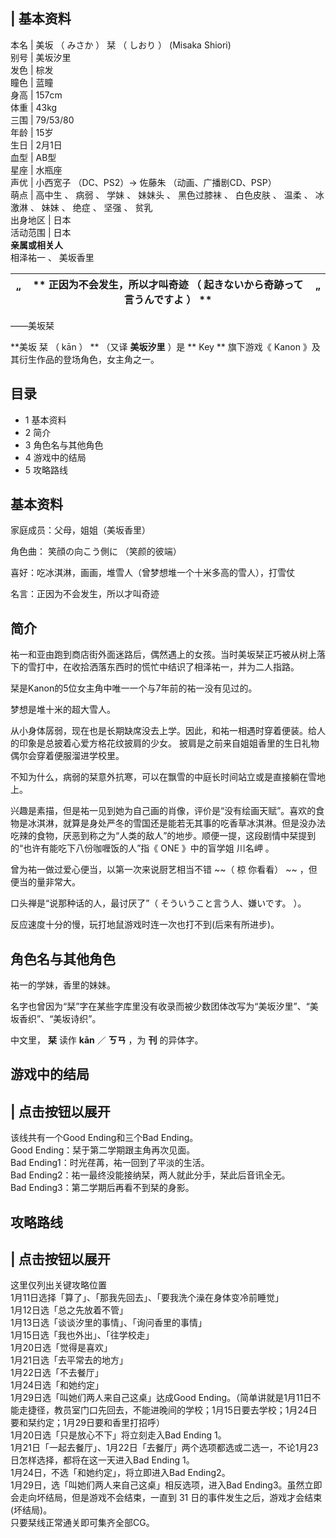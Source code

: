 |  **基本资料**  
---  
本名  |  美坂  （  みさか  ）  栞  （  しおり  ）  (Misaka Shiori)   
别号  |  美坂汐里   
发色  |  棕发   
瞳色  |  蓝瞳   
身高  |  157cm   
体重  |  43kg   
三围  |  79/53/80   
年龄  |  15岁   
生日  |  2月1日   
血型  |  AB型   
星座  |  水瓶座   
声优  |  小西宽子  （DC、PS2）→  佐藤朱  （动画、广播剧CD、PSP）   
萌点  |  高中生  、  病弱  、  学妹  、  妹妹头  、  黑色过膝袜  、  白色皮肤  、  温柔  、  冰激淋  、  妹妹  、  绝症  、  坚强  、  贫乳   
出身地区  |  日本   
活动范围  |  日本   
**亲属或相关人**  
相泽祐一  、  美坂香里  
  
|  “  |  ** 正因为不会发生，所以才叫奇迹  （  起きないから奇跡って言うんですよ  ）  ** |  ”   
---|---|---  
——美坂栞  
  
**美坂 栞  （  kān  ）  ** （又译 **美坂汐里** ）是 ** Key  ** 旗下游戏《  Kanon
》及其衍生作品的登场角色，女主角之一。

##  目录

  * 1  基本资料 
  * 2  简介 
  * 3  角色名与其他角色 
  * 4  游戏中的结局 
  * 5  攻略路线 

##  基本资料

家庭成员：父母，姐姐（美坂香里）

角色曲：  笑顔の向こう側に  （笑颜的彼端）

喜好：吃冰淇淋，画画，堆雪人（曾梦想堆一个十米多高的雪人），打雪仗

名言：正因为不会发生，所以才叫奇迹

##  简介

祐一和亚由跑到商店街外面迷路后，偶然遇上的女孩。当时美坂栞正巧被从树上落下的雪打中，在收拾洒落东西时的慌忙中结识了相泽祐一，并为二人指路。

栞是Kanon的5位女主角中唯一一个与7年前的祐一没有见过的。

梦想是堆十米的超大雪人。

从小身体孱弱，现在也是长期缺席没去上学。因此，和祐一相遇时穿着便装。给人的印象是总披着心爱方格花纹披肩的少女。  披肩是之前来自姐姐香里的生日礼物
偶尔会穿着便服溜进学校里。

不知为什么，病弱的栞意外抗寒，可以在飘雪的中庭长时间站立或是直接躺在雪地上。

兴趣是素描，但是祐一见到她为自己画的肖像，评价是“没有绘画天赋”。喜欢的食物是冰淇淋，就算是身处严冬的雪国还是能若无其事的吃香草冰淇淋。但是没办法吃辣的食物，厌恶到称之为“人类的敌人”的地步。顺便一提，这段剧情中栞提到的“也许有能吃下八份咖喱饭的人”指《
ONE  》中的盲学姐  川名岬  。

曾为祐一做过爱心便当，以第一次来说厨艺相当不错 ~~（ 椋  你看看） ~~ ，但便当的量非常大。

口头禅是“说那种话的人，最讨厌了”（  そういうこと言う人、嫌いです。  ）。

反应速度十分的慢，玩打地鼠游戏时连一次也打不到(后来有所进步)。

##  角色名与其他角色

祐一的学妹，香里的妹妹。

名字也曾因为“栞”字在某些字库里没有收录而被少数团体改写为“美坂汐里”、“美坂香织”、“美坂诗织”。

中文里， **栞** 读作 **kān** ／ **ㄎㄢ** ，为 **刊** 的异体字。

##  游戏中的结局

|  点击按钮以展开  
---  
该线共有一个Good Ending和三个Bad Ending。 </br> Good Ending：栞于第二学期跟主角再次见面。 </br> Bad
Ending1：时光荏苒，祐一回到了平淡的生活。 </br> Bad Ending2：祐一最终没能接纳栞，两人就此分手，栞此后音讯全无。 </br> Bad
Ending3：第二学期后再看不到栞的身影。 </br>  
  
##  攻略路线

|  点击按钮以展开  
---  
这里仅列出关键攻略位置  </br> 1月11日选择「算了」、「那我先回去」、「要我洗个澡在身体变冷前睡觉」  </br> 1月12日选「总之先放着不管」
</br> 1月13日选「谈谈汐里的事情」、「询问香里的事情」  </br> 1月15日选「我也外出」、「往学校走」  </br>
1月20日选「觉得是喜欢」  </br> 1月21日选「去平常去的地方」  </br> 1月22日选「不去餐厅」  </br> 1月24日选「和她约定」
</br> 1月29日选「叫她们两人来自己这桌」达成Good
Ending。（简单讲就是1月11日不能走捷径，教员室门口先回去，不能进晚间的学校；1月15日要去学校；1月24日要和栞约定；1月29日要和香里打招呼）
</br> 1月20日选「只是放心不下」将立刻走入Bad Ending 1。  </br>
1月21日「一起去餐厅」、1月22日「去餐厅」两个选项都选或二选一，不论1月23日怎样选择，都将在这一天进入Bad Ending 1。  </br>
1月24日，不选「和她约定」，将立即进入Bad Ending2。  </br> 1月29日，选「叫她们两人来自己这桌」相反选项，进入Bad
Ending3。虽然立即会走向坏结局，但是游戏不会结束，一直到 31 日的事件发生之后，游戏才会结束(坏结局)。  </br>
只要栞线正常通关即可集齐全部CG。  </br>  
  
  

